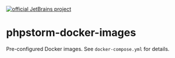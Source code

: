 [![official JetBrains project](http://jb.gg/badges/official-flat-square.svg)](https://confluence.jetbrains.com/display/ALL/JetBrains+on+GitHub)
# phpstorm-docker-images

Pre-configured Docker images. See `docker-compose.yml` for details.
